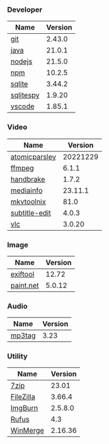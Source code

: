 
### Developer
Name                                                                       | Version
----                                                                       | -------
[git](https://github.com/git-for-windows/git/releases)                     | 2.43.0
[java](https://www.oracle.com/java/technologies/downloads/)                | 21.0.1
[nodejs](https://nodejs.org/en/download/current/)                          | 21.5.0
[npm](https://github.com/npm/cli)                                          | 10.2.5
[sqlite](http://www.sqlite.org/download.html)                              | 3.44.2
[sqlitespy](http://www.yunqa.de/delphi/doku.php/products/sqlitespy/index)  | 1.9.20
[vscode](https://code.visualstudio.com/updates)                            | 1.85.1

### Video
Name                                                                       | Version
----                                                                       | -------
[atomicparsley](https://github.com/wez/atomicparsley)                      | 20221229
[ffmpeg](http://www.ffmpeg.org/download.html)                              | 6.1.1
[handbrake](http://handbrake.fr/downloads.php)                             | 1.7.2
[mediainfo](http://mediaarea.net/us/MediaInfo/Download/Windows)            | 23.11.1
[mkvtoolnix](https://mkvtoolnix.download/downloads.html)                   | 81.0
[subtitle-edit](https://github.com/SubtitleEdit/subtitleedit/releases)     | 4.0.3
[vlc](https://www.videolan.org/vlc/download-windows.html)                  | 3.0.20

### Image
Name                                                                       | Version
----                                                                       | -------
[exiftool](http://www.sno.phy.queensu.ca/~phil/exiftool/)                  | 12.72
[paint.net](http://www.getpaint.net/download.html)                         | 5.0.12

### Audio
Name                                                                       | Version
----                                                                       | -------
[mp3tag](http://www.mp3tag.de/en/download.html)                            | 3.23

### Utility
Name                                                                       | Version
----                                                                       | -------
[7zip](http://www.7-zip.org/download.html)                                 | 23.01
[FileZilla](https://filezilla-project.org/download.php?show_all=1)         | 3.66.4
[ImgBurn](http://www.imgburn.com/index.php?act=download)                   | 2.5.8.0
[Rufus](https://github.com/pbatard/rufus/releases)                         | 4.3
[WinMerge](http://winmerge.org/downloads/)                                 | 2.16.36
